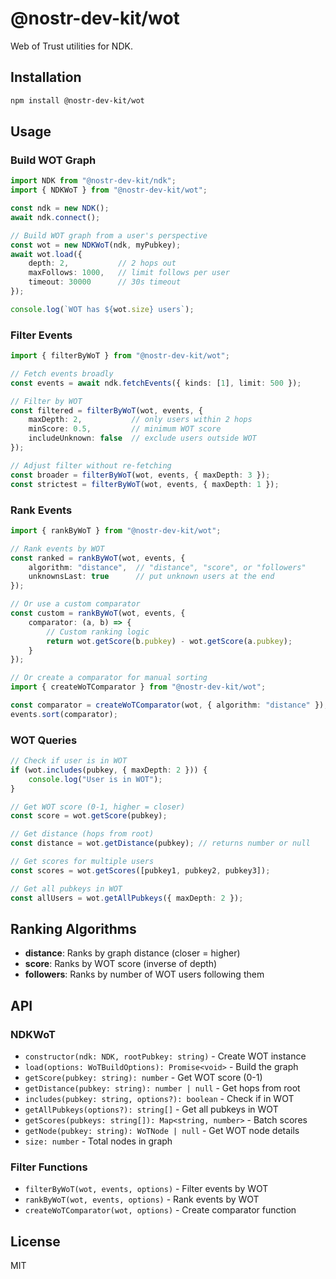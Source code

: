 # @nostr-dev-kit/wot

Web of Trust utilities for NDK.

## Installation

```bash
npm install @nostr-dev-kit/wot
```

## Usage

### Build WOT Graph

```typescript
import NDK from "@nostr-dev-kit/ndk";
import { NDKWoT } from "@nostr-dev-kit/wot";

const ndk = new NDK();
await ndk.connect();

// Build WOT graph from a user's perspective
const wot = new NDKWoT(ndk, myPubkey);
await wot.load({
    depth: 2,           // 2 hops out
    maxFollows: 1000,   // limit follows per user
    timeout: 30000      // 30s timeout
});

console.log(`WOT has ${wot.size} users`);
```

### Filter Events

```typescript
import { filterByWoT } from "@nostr-dev-kit/wot";

// Fetch events broadly
const events = await ndk.fetchEvents({ kinds: [1], limit: 500 });

// Filter by WOT
const filtered = filterByWoT(wot, events, {
    maxDepth: 2,           // only users within 2 hops
    minScore: 0.5,         // minimum WOT score
    includeUnknown: false  // exclude users outside WOT
});

// Adjust filter without re-fetching
const broader = filterByWoT(wot, events, { maxDepth: 3 });
const strictest = filterByWoT(wot, events, { maxDepth: 1 });
```

### Rank Events

```typescript
import { rankByWoT } from "@nostr-dev-kit/wot";

// Rank events by WOT
const ranked = rankByWoT(wot, events, {
    algorithm: "distance",  // "distance", "score", or "followers"
    unknownsLast: true      // put unknown users at the end
});

// Or use a custom comparator
const custom = rankByWoT(wot, events, {
    comparator: (a, b) => {
        // Custom ranking logic
        return wot.getScore(b.pubkey) - wot.getScore(a.pubkey);
    }
});

// Or create a comparator for manual sorting
import { createWoTComparator } from "@nostr-dev-kit/wot";

const comparator = createWoTComparator(wot, { algorithm: "distance" });
events.sort(comparator);
```

### WOT Queries

```typescript
// Check if user is in WOT
if (wot.includes(pubkey, { maxDepth: 2 })) {
    console.log("User is in WOT");
}

// Get WOT score (0-1, higher = closer)
const score = wot.getScore(pubkey);

// Get distance (hops from root)
const distance = wot.getDistance(pubkey); // returns number or null

// Get scores for multiple users
const scores = wot.getScores([pubkey1, pubkey2, pubkey3]);

// Get all pubkeys in WOT
const allUsers = wot.getAllPubkeys({ maxDepth: 2 });
```

## Ranking Algorithms

- **distance**: Ranks by graph distance (closer = higher)
- **score**: Ranks by WOT score (inverse of depth)
- **followers**: Ranks by number of WOT users following them

## API

### NDKWoT

- `constructor(ndk: NDK, rootPubkey: string)` - Create WOT instance
- `load(options: WoTBuildOptions): Promise<void>` - Build the graph
- `getScore(pubkey: string): number` - Get WOT score (0-1)
- `getDistance(pubkey: string): number | null` - Get hops from root
- `includes(pubkey: string, options?): boolean` - Check if in WOT
- `getAllPubkeys(options?): string[]` - Get all pubkeys in WOT
- `getScores(pubkeys: string[]): Map<string, number>` - Batch scores
- `getNode(pubkey: string): WoTNode | null` - Get WOT node details
- `size: number` - Total nodes in graph

### Filter Functions

- `filterByWoT(wot, events, options)` - Filter events by WOT
- `rankByWoT(wot, events, options)` - Rank events by WOT
- `createWoTComparator(wot, options)` - Create comparator function

## License

MIT
